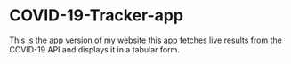 # COVID-19-Tracker-app
This is the app version of my website this app fetches live results from the COVID-19 API and displays it in a tabular form.
